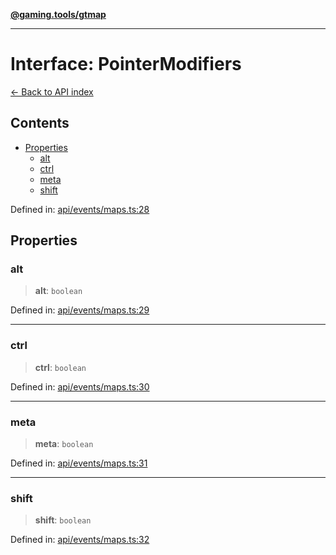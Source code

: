[**@gaming.tools/gtmap**](README.md)

***

# Interface: PointerModifiers

[← Back to API index](./README.md)

## Contents

- [Properties](#properties)
  - [alt](#alt)
  - [ctrl](#ctrl)
  - [meta](#meta)
  - [shift](#shift)

Defined in: [api/events/maps.ts:28](https://github.com/gamingtools/gt-map/blob/456675b84d19e7c9d557294c3b19a4bb0dcd9d51/packages/gtmap/src/api/events/maps.ts#L28)

## Properties

### alt

> **alt**: `boolean`

Defined in: [api/events/maps.ts:29](https://github.com/gamingtools/gt-map/blob/456675b84d19e7c9d557294c3b19a4bb0dcd9d51/packages/gtmap/src/api/events/maps.ts#L29)

***

### ctrl

> **ctrl**: `boolean`

Defined in: [api/events/maps.ts:30](https://github.com/gamingtools/gt-map/blob/456675b84d19e7c9d557294c3b19a4bb0dcd9d51/packages/gtmap/src/api/events/maps.ts#L30)

***

### meta

> **meta**: `boolean`

Defined in: [api/events/maps.ts:31](https://github.com/gamingtools/gt-map/blob/456675b84d19e7c9d557294c3b19a4bb0dcd9d51/packages/gtmap/src/api/events/maps.ts#L31)

***

### shift

> **shift**: `boolean`

Defined in: [api/events/maps.ts:32](https://github.com/gamingtools/gt-map/blob/456675b84d19e7c9d557294c3b19a4bb0dcd9d51/packages/gtmap/src/api/events/maps.ts#L32)
